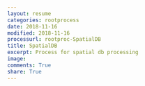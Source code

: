 ```yaml
---
layout: resume
categories: rootprocess
date: 2018-11-16
modified: 2018-11-16
processurl: rootproc-SpatialDB
title: SpatialDB
excerpt: Process for spatial db processing
image: 
comments: True
share: True
---
```

